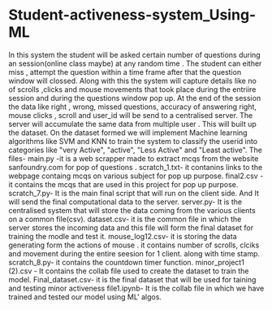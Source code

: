 # Student-activeness-system_Using-ML
In this system the student will be asked certain number of questions during an session(online class maybe) at any random time . The student can either miss , attempt the question within a time frame after that the question window will clossed. Along with this the system will capture details like no of scrolls ,clicks and mouse movements that took place  during the entriire session and during the questions window pop up. At the end of the session the data like right , wrong, missed questions, accuracy of answering right, mouse clicks , scroll and user_id  will be send to a centralised server. The server will accumulate the same data from multiple user . This will built up the dataset. On the dataset formed we will implement Machine learning algorithms like SVM and KNN to train the system to classify the userid into categories like "very Active", "active", "Less Active" and "Least active".
The files-
main.py -it is a web scrapper made to extract mcqs from the website sanfoundry.com for pop of questions .
scratch_1.txt- it contanins links to the webpage containg mcqs on various subject for pop up purpose.
final2.csv - it contains the mcqs that are used in this project for pop up purpose.
scratch_7.py- It is the main final script that will run on the client side. And It will send the final computational data to the server.
server.py- It is the centralised system that will store the data coming from the various clients on a common file(csv).
dataset.csv- it is the common file in which the server stores the incoming data and this file will form the final dataset for training the modle and test it.
mouse_log12.csv- it is storing the data generating form the actions of mouse . it contains number of scrolls, clciks and movement during the entire seesion for 1 client. along with time stamp.
scratch_8.py- it contains the countdown timer function.
minor_project1 (2).csv - It contains the collab file used to create the dataset to train the model.
Final_dataset.csv- it is the final dataset that will be used for taining and testing
minor activeness file1.ipynb- It is the collab file in which we have trained and tested our model using ML' algos.
